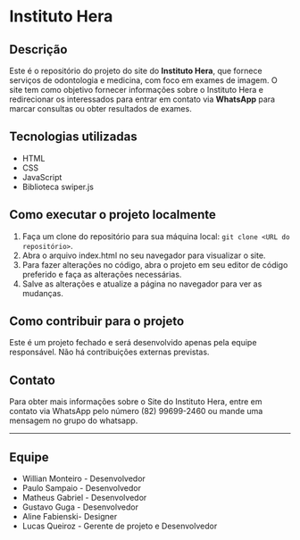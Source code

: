 <h1>Instituto Hera</h1>

<h2>Descrição</h2>

<p>Este é o repositório do projeto do site do <strong>Instituto Hera</strong>, que fornece serviços de odontologia e medicina, com foco em exames de imagem. O site tem como objetivo fornecer informações sobre o Instituto Hera e redirecionar os interessados para entrar em contato via <strong>WhatsApp</strong> para marcar consultas ou obter resultados de exames.</p>

<h2>Tecnologias utilizadas</h2>

<ul>
	<li>HTML</li>
	<li>CSS</li>
	<li>JavaScript</li>
	<li>Biblioteca swiper.js</li>
</ul>

<h2>Como executar o projeto localmente</h2>

<ol>
	<li>Faça um clone do repositório para sua máquina local: <code>git clone &lt;URL do repositório&gt;</code>.</li>
	<li>Abra o arquivo index.html no seu navegador para visualizar o site.</li>
	<li>Para fazer alterações no código, abra o projeto em seu editor de código preferido e faça as alterações necessárias.</li>
	<li>Salve as alterações e atualize a página no navegador para ver as mudanças.</li>
</ol>

<h2>Como contribuir para o projeto</h2>

<p>Este é um projeto fechado e será desenvolvido apenas pela equipe responsável. Não há contribuições externas previstas.</p>

<h2>Contato</h2>

<p>Para obter mais informações sobre o Site do Instituto Hera, entre em contato via WhatsApp pelo número (82) 99699-2460 ou mande uma mensagem no grupo do whatsapp.</p>

<hr>

<h2>Equipe</h2>

<ul>
	<li>Willian Monteiro - Desenvolvedor</li>
	<li>Paulo Sampaio - Desenvolvedor</li>
  <li>Matheus Gabriel - Desenvolvedor</li>
  <li>Gustavo Guga - Desenvolvedor</li>
	<li>Aline Fabienski- Designer</li>
	<li>Lucas Queiroz - Gerente de projeto e Desenvolvedor</li>
</ul>
